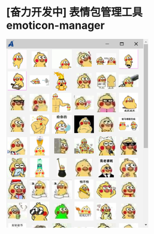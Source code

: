 # [奋力开发中] 表情包管理工具 emoticon-manager

<img src="README/image-20210221195653195.png" alt="image-20210221195653195" style="zoom:67%;" />
